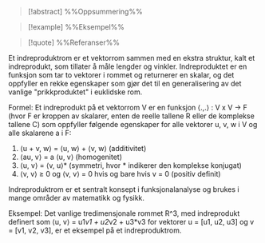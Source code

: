 
> [!abstract] %%Oppsummering%%
> 

> [!example] %%Eksempel%%
> 

> [!quote] %%Referanser%%
>


Et indreproduktrom er et vektorrom sammen med en ekstra struktur, kalt et indreprodukt, som tillater å måle lengder og vinkler. Indreproduktet er en funksjon som tar to vektorer i rommet og returnerer en skalar, og det oppfyller en rekke egenskaper som gjør det til en generalisering av det vanlige "prikkproduktet" i euklidske rom.

Formel: Et indreprodukt på et vektorrom V er en funksjon ⟨.,.⟩ : V x V → F (hvor F er kroppen av skalarer, enten de reelle tallene R eller de komplekse tallene C) som oppfyller følgende egenskaper for alle vektorer u, v, w i V og alle skalarene a i F:

1. ⟨u + v, w⟩ = ⟨u, w⟩ + ⟨v, w⟩ (additivitet)
2. ⟨au, v⟩ = a ⟨u, v⟩ (homogenitet)
3. ⟨u, v⟩ = ⟨v, u⟩* (symmetri, hvor * indikerer den komplekse konjugat)
4. ⟨v, v⟩ ≥ 0 og ⟨v, v⟩ = 0 hvis og bare hvis v = 0 (positiv definit)

Indreproduktrom er et sentralt konsept i funksjonalanalyse og brukes i mange områder av matematikk og fysikk.

Eksempel: Det vanlige tredimensjonale rommet R^3, med indreprodukt definert som ⟨u, v⟩ = u1*v1 + u2*v2 + u3*v3 for vektorer u = [u1, u2, u3] og v = [v1, v2, v3], er et eksempel på et indreproduktrom.